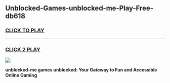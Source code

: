 
## Unblocked-Games-unblocked-me-Play-Free-db618
<h3>
<a href="https://premium76.site?title=unblocked-me&ref=18A1">CLICK TO PLAY</a></h3>
<hr>

<h3>
<a href="https://premium76.site?title=unblocked-me&ref=18A1">CLICK 2 PLAY</a>
  
</h3>

<a href="https://premium76.site?title=unblocked-me&ref=18A1"><img src="https://clearcache.store/games.png"></a>


**unblocked-me games unblocked: Your Gateway to Fun and Accessible Online Gaming**
